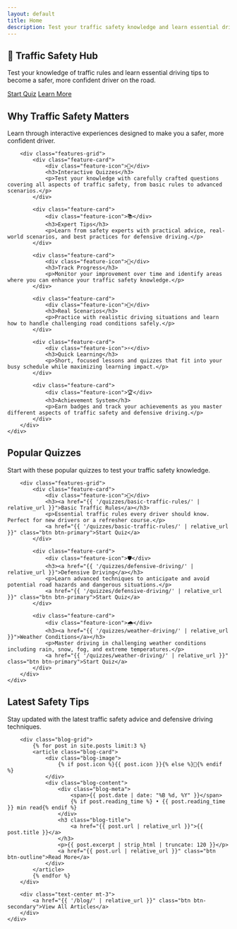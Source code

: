 ```yaml
---
layout: default
title: Home
description: Test your traffic safety knowledge and learn essential driving tips
---
```


<section class="hero">
    <div class="container">
        <h1>🚦 Traffic Safety Hub</h1>
        <p>Test your knowledge of traffic rules and learn essential driving tips to become a safer, more confident driver on the road.</p>
        <div class="hero-actions">
            <a href="{{ '/quiz/' | relative_url }}" class="btn btn-primary">Start Quiz</a>
            <a href="{{ '/about/' | relative_url }}" class="btn btn-outline">Learn More</a>
        </div>
    </div>
</section>

<section class="features">
    <div class="container">
        <h2 class="text-center">Why Traffic Safety Matters</h2>
        <p class="text-center">Learn through interactive experiences designed to make you a safer, more confident driver.</p>
        
        <div class="features-grid">
            <div class="feature-card">
                <div class="feature-icon">🧠</div>
                <h3>Interactive Quizzes</h3>
                <p>Test your knowledge with carefully crafted questions covering all aspects of traffic safety, from basic rules to advanced scenarios.</p>
            </div>
            
            <div class="feature-card">
                <div class="feature-icon">📚</div>
                <h3>Expert Tips</h3>
                <p>Learn from safety experts with practical advice, real-world scenarios, and best practices for defensive driving.</p>
            </div>
            
            <div class="feature-card">
                <div class="feature-icon">🎯</div>
                <h3>Track Progress</h3>
                <p>Monitor your improvement over time and identify areas where you can enhance your traffic safety knowledge.</p>
            </div>
            
            <div class="feature-card">
                <div class="feature-icon">🚗</div>
                <h3>Real Scenarios</h3>
                <p>Practice with realistic driving situations and learn how to handle challenging road conditions safely.</p>
            </div>
            
            <div class="feature-card">
                <div class="feature-icon">⚡</div>
                <h3>Quick Learning</h3>
                <p>Short, focused lessons and quizzes that fit into your busy schedule while maximizing learning impact.</p>
            </div>
            
            <div class="feature-card">
                <div class="feature-icon">🏆</div>
                <h3>Achievement System</h3>
                <p>Earn badges and track your achievements as you master different aspects of traffic safety and defensive driving.</p>
            </div>
        </div>
    </div>
</section>

<section class="features" style="background: var(--light-bg);">
    <div class="container">
        <h2 class="text-center">Popular Quizzes</h2>
        <p class="text-center">Start with these popular quizzes to test your traffic safety knowledge.</p>
        
        <div class="features-grid">
            <div class="feature-card">
                <div class="feature-icon">🚥</div>
                <h3><a href="{{ '/quizzes/basic-traffic-rules/' | relative_url }}">Basic Traffic Rules</a></h3>
                <p>Essential traffic rules every driver should know. Perfect for new drivers or a refresher course.</p>
                <a href="{{ '/quizzes/basic-traffic-rules/' | relative_url }}" class="btn btn-primary">Start Quiz</a>
            </div>
            
            <div class="feature-card">
                <div class="feature-icon">🛡️</div>
                <h3><a href="{{ '/quizzes/defensive-driving/' | relative_url }}">Defensive Driving</a></h3>
                <p>Learn advanced techniques to anticipate and avoid potential road hazards and dangerous situations.</p>
                <a href="{{ '/quizzes/defensive-driving/' | relative_url }}" class="btn btn-primary">Start Quiz</a>
            </div>
            
            <div class="feature-card">
                <div class="feature-icon">🌧️</div>
                <h3><a href="{{ '/quizzes/weather-driving/' | relative_url }}">Weather Conditions</a></h3>
                <p>Master driving in challenging weather conditions including rain, snow, fog, and extreme temperatures.</p>
                <a href="{{ '/quizzes/weather-driving/' | relative_url }}" class="btn btn-primary">Start Quiz</a>
            </div>
        </div>
    </div>
</section>

<section class="features">
    <div class="container">
        <h2 class="text-center">Latest Safety Tips</h2>
        <p class="text-center">Stay updated with the latest traffic safety advice and defensive driving techniques.</p>
        
        <div class="blog-grid">
            {% for post in site.posts limit:3 %}
            <article class="blog-card">
                <div class="blog-image">
                    {% if post.icon %}{{ post.icon }}{% else %}📰{% endif %}
                </div>
                <div class="blog-content">
                    <div class="blog-meta">
                        <span>{{ post.date | date: "%B %d, %Y" }}</span>
                        {% if post.reading_time %} • {{ post.reading_time }} min read{% endif %}
                    </div>
                    <h3 class="blog-title">
                        <a href="{{ post.url | relative_url }}">{{ post.title }}</a>
                    </h3>
                    <p>{{ post.excerpt | strip_html | truncate: 120 }}</p>
                    <a href="{{ post.url | relative_url }}" class="btn btn-outline">Read More</a>
                </div>
            </article>
            {% endfor %}
        </div>
        
        <div class="text-center mt-3">
            <a href="{{ '/blog/' | relative_url }}" class="btn btn-secondary">View All Articles</a>
        </div>
    </div>
</section>